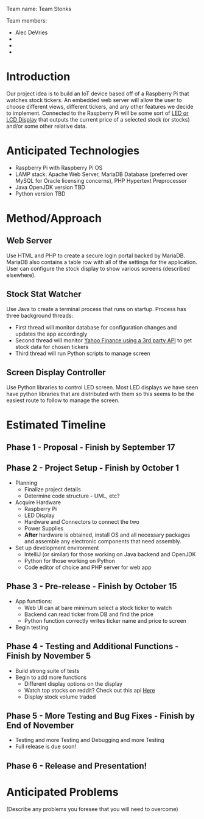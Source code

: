 Team name: Team Stonks

Team members:

* Alec DeVries
*
*
*

# Introduction

Our project idea is to build an IoT device based off of a Raspberry Pi that watches stock tickers. An embedded web server will allow the user to choose different views, different tickers, and any other features we decide to implement. Connected to the Raspberry Pi will be some sort of [LED or LCD Display](https://learn.adafruit.com/adafruit-rgb-matrix-plus-real-time-clock-hat-for-raspberry-pi/driving-matrices) that outputs the current price of a selected stock (or stocks) and/or some other relative data.

# Anticipated Technologies

* Raspberry Pi with Raspberry Pi OS
* LAMP stack: Apache Web Server, MariaDB Database (preferred over MySQL for Oracle licensing concerns), PHP Hypertext Preprocessor
* Java OpenJDK version TBD
* Python version TBD

# Method/Approach

## Web Server

Use HTML and PHP to create a secure login portal backed by MariaDB. MariaDB also contains a table row with all of the settings for the application. User can configure the stock display to show various screens (described elsewhere).

## Stock Stat Watcher

Use Java to create a terminal process that runs on startup. Process has three background threads:
* First thread will monitor database for configuration changes and updates the app accordingly
* Second thread will monitor [Yahoo Finance using a 3rd party API](https://financequotes-api.com/) to get stock data for chosen tickers
* Third thread will run Python scripts to manage screen

## Screen Display Controller

Use Python libraries to control LED screen. Most LED displays we have seen have python libraries that are distributed with them so this seems to be the easiest route to follow to manage the screen.

# Estimated Timeline

## Phase 1 - Proposal - Finish by September 17

## Phase 2 - Project Setup - Finish by October 1

* Planning
    * Finalize project details
    * Determine code structure - UML, etc?
* Acquire Hardware
    * Raspberry Pi
    * LED Display
    * Hardware and Connectors to connect the two
    * Power Supplies
    * __After__ hardware is obtained, install OS and all necessary packages and assemble any electronic components that need assembly.
* Set up development environment
    * IntelliJ (or similar) for those working on Java backend and OpenJDK
    * Python for those working on Python
    * Code editor of choice and PHP server for web app

## Phase 3 - Pre-release - Finish by October 15

* App functions:
    * Web UI can at bare minimum select a stock ticker to watch
    * Backend can read ticker from DB and find the price
    * Python function correctly writes ticker name and price to screen
* Begin testing

## Phase 4 - Testing and Additional Functions - Finish by November 5

* Build strong suite of tests
* Begin to add more functions 
    * Different display options on the display
    * Watch top stocks on reddit? Check out this api [Here](https://dashboard.nbshare.io/apps/reddit/api/)
    * Display stock volume traded

## Phase 5 - More Testing and Bug Fixes - Finish by End of November

* Testing and more Testing and Debugging and more Testing
* Full release is due soon!

## Phase 6 - Release and Presentation!

# Anticipated Problems

(Describe any problems you foresee that you will need to overcome)
